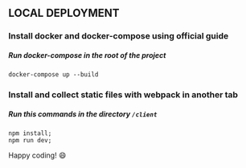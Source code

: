 ## LOCAL DEPLOYMENT

### Install docker and docker-compose using official guide

##### Run docker-compose in the root of the project

```
docker-compose up --build
```

### Install and collect static files with webpack in another tab
##### Run this commands in the directory `/client` 
```
npm install; 
npm run dev;
```
Happy coding! :smile:
